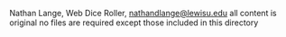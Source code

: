 Nathan Lange, Web Dice Roller, nathandlange@lewisu.edu
all content is original
no files are required except those included in this directory
